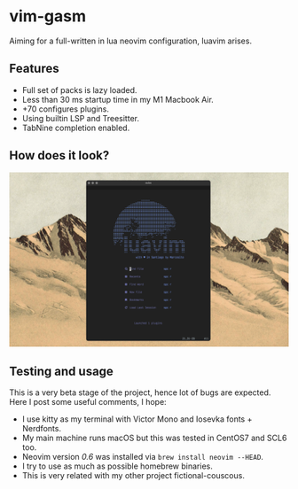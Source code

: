 # vim-gasm

Aiming for a full-written in lua neovim configuration, luavim arises.

## Features
* Full set of packs is lazy loaded.
* Less than 30 ms startup time in my M1 Macbook Air.
* +70 configures plugins.
* Using builtin LSP and Treesitter.
* TabNine completion enabled.


## How does it look?
![Dashboard](images/dashboard.png)


## Testing and usage
This is a very beta stage of the project, hence lot of bugs are expected. 
Here I post some useful comments, I hope:
* I use kitty as my terminal with Victor Mono and Iosevka fonts + Nerdfonts.
* My main machine runs macOS but this was tested in CentOS7 and SCL6 too.
* Neovim version *0.6* was installed via `brew install neovim --HEAD`.
* I try to use as much as possible homebrew binaries.
* This is very related with my other project fictional-couscous. 
